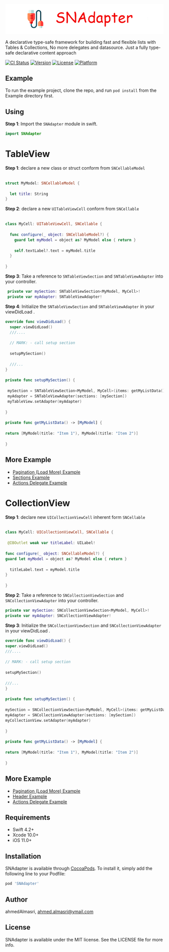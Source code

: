 <img src="https://github.com/ahmedalmasri/SNAdapter/blob/master/images/Banner.png?raw=true"></img>

A declarative type-safe framework for building fast and flexible lists with Tables & Collections, No more delegates and datasource. Just a fully type-safe declarative content approach

[![CI Status](https://img.shields.io/travis/ahmedAlmasri/SNAdapter.svg?style=flat)](https://travis-ci.org/ahmedAlmasri/SNAdapter)
[![Version](https://img.shields.io/cocoapods/v/SNAdapter.svg?style=flat)](https://cocoapods.org/pods/SNAdapter)
[![License](https://img.shields.io/cocoapods/l/SNAdapter.svg?style=flat)](https://cocoapods.org/pods/SNAdapter)
[![Platform](https://img.shields.io/cocoapods/p/SNAdapter.svg?style=flat)](https://cocoapods.org/pods/SNAdapter)

## Example

To run the example project, clone the repo, and run `pod install` from the Example directory first.

## Using

**Step 1**: Import the `SNAdapter` module in swift.

```swift
import SNAdapter
```
# TableView 


**Step 1**:   declare a new class or struct conform from `SNCellableModel`

```swift

struct MyModel: SNCellableModel {

  let title: String
}

```

**Step 2**:  declare a new `UITableViewCell`  conform from `SNCellable`

```swift

class MyCell: UITableViewCell, SNCellable {

  func configure(_ object: SNCellableModel?) {
    guard let myModel = object as? MyModel else { return }

    self.textLabel?.text = myModel.title
  }

}

```
**Step 3**: Take a reference to `SNTableViewSection`  and `SNTableViewAdapter` into your controller.

```swift
 private var mySection: SNTableViewSection<MyModel, MyCell>!
 private var myAdapter: SNTableViewAdapter!
```
**Step 4**: Initialize the `SNTableViewSection`  and `SNTableViewAdapter` in your viewDidLoad .

```swift
override func viewDidLoad() {
  super.viewDidLoad()
  ///....
  
  // MARK: - call setup section

  setupMySection()
  
  ///...
}

private func setupMySection() {

 mySection = SNTableViewSection<MyModel, MyCell>(items: getMyListData())
 myAdapter = SNTableViewAdapter(sections: [mySection])
 myTableView.setAdapter(myAdapter)
 
}

private func getMyListData() -> [MyModel] {

return [MyModel(title: "Item 1"), MyModel(title: "Item 2")]

}

```
## More Example 

* [Pagination (Load More) Example](https://github.com/ahmedAlmasri/SNAdapter/blob/master/Example/SNAdapter/TableView/Paging)
* [Sections Example](https://github.com/ahmedAlmasri/SNAdapter/blob/master/Example/SNAdapter/TableView/Sections)
* [Actions Delegate Example](https://github.com/ahmedAlmasri/SNAdapter/blob/master/Example/SNAdapter/TableView/ActionDelegate)


# CollectionView 



**Step 1**:  declare new `UICollectionViewCell`  inherent form `SNCellable`

```swift

class MyCell: UICollectionViewCell, SNCellable {

 @IBOutlet weak var titleLabel: UILabel!
 
func configure(_ object: SNCellableModel?) {
guard let myModel = object as? MyModel else { return }

  titleLabel.text = myModel.title
}

}

```
**Step 2**: Take a reference to `SNCollectionViewSection`  and `SNCollectionViewAdapter` into your controller.

```swift
private var mySection: SNCollectionViewSection<MyModel, MyCell>!
private var myAdapter: SNCollectionViewAdapter!
```
**Step 3**: Initialize the `SNCollectionViewSection`  and `SNCollectionViewAdapter` in your viewDidLoad .

```swift
override func viewDidLoad() {
super.viewDidLoad()
///....

// MARK: - call setup section

setupMySection()

///...
}

private func setupMySection() {

mySection = SNCollectionViewSection<MyModel, MyCell>(items: getMyListData())
myAdapter = SNCollectionViewAdapter(sections: [mySection])
myCollectionView.setAdapter(myAdapter)

}

private func getMyListData() -> [MyModel] {

return [MyModel(title: "Item 1"), MyModel(title: "Item 2")]

}

```
## More Example 

* [Pagination (Load More) Example](https://github.com/ahmedAlmasri/SNAdapter/blob/master/Example/SNAdapter/TableView/Paging)
* [Header  Example](https://github.com/ahmedAlmasri/SNAdapter/blob/master/Example/SNAdapter/CollectionView/Header)
* [Actions Delegate Example](https://github.com/ahmedAlmasri/SNAdapter/blob/master/Example/SNAdapter/TableView/ActionDelegate)


## Requirements
* Swift 4.2+
* Xcode 10.0+
* iOS 11.0+

## Installation

SNAdapter is available through [CocoaPods](https://cocoapods.org). To install
it, simply add the following line to your Podfile:

```ruby
pod 'SNAdapter'
```

## Author

ahmedAlmasri, ahmed.almasri@ymail.com

## License

SNAdapter is available under the MIT license. See the LICENSE file for more info.
